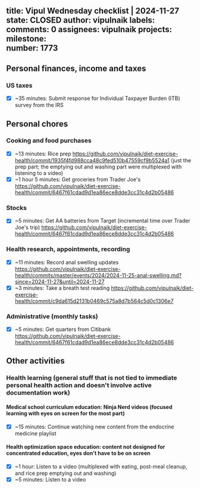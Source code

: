 title:	Vipul Wednesday checklist | 2024-11-27
state:	CLOSED
author:	vipulnaik
labels:	
comments:	0
assignees:	vipulnaik
projects:	
milestone:	
number:	1773
--
## Personal finances, income and taxes

### US taxes

- [x] ~35 minutes: Submit response for Individual Taxpayer Burden (ITB) survey from the IRS

## Personal chores

### Cooking and food purchases

- [x] ~13 minutes: Rice prep https://github.com/vipulnaik/diet-exercise-health/commit/1935f4fd988cca48c9fed510b47559cf9b5524a1 (just the prep part; the emptying out and washing part were multiplexed with listening to a video)
- [x] ~1 hour 5 minutes: Get groceries from Trader Joe's https://github.com/vipulnaik/diet-exercise-health/commit/6467f61cdad9d1ea86ece8dde3cc31c4d2b05486

### Stocks

- [x] ~5 minutes: Get AA batteries from Target (incremental time over Trader Joe's trip) https://github.com/vipulnaik/diet-exercise-health/commit/6467f61cdad9d1ea86ece8dde3cc31c4d2b05486

### Health research, appointments, recording

- [x] ~11 minutes: Record anal swelling updates https://github.com/vipulnaik/diet-exercise-health/commits/master/events/2024/2024-11-25-anal-swelling.md?since=2024-11-27&until=2024-11-27
- [x] ~3 minutes: Take a breath test reading https://github.com/vipulnaik/diet-exercise-health/commit/c9da615d2131b0469c575a8d7b564c5d0c1306e7

### Administrative (monthly tasks)

- [x] ~5 minutes: Get quarters from Citibank https://github.com/vipulnaik/diet-exercise-health/commit/6467f61cdad9d1ea86ece8dde3cc31c4d2b05486

## Other activities

### Health learning (general stuff that is not tied to immediate personal health action and doesn't involve active documentation work)

#### Medical school curriculum education: Ninja Nerd videos (focused learning with eyes on screen for the most part)

- [x] ~15 minutes: Continue watching new content from the endocrine medicine playlist

#### Health optimization space education: content not designed for concentrated education, eyes don't have to be on screen

- [x] ~1 hour: Listen to a video (multiplexed with eating, post-meal cleanup, and rice prep emptying out and washing)
- [x] ~5 minutes: Listen to a video
